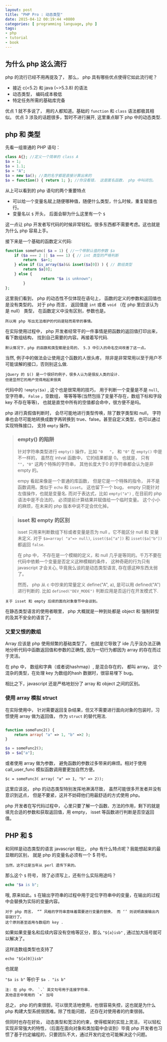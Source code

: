 ```yaml
---
layout: post
title: "PHP Pro : 动态类型"
date: 2015-04-12 00:19:44 +0800
categories: [ programming language, php ]
tags:
- php
- tutorial
- book
---
```


## 为什么 php 这么流行

php 的流行已经不用再提及了， 那么， php 具有哪些优点使得它如此流行呢？

* 接近 c(<5.2) 和 java (~>5.3.8) 的语法
* 动态类型， 编码成本极低
* 特定任务所需的基础库完备

优点 1 就不多说了， 用的人都知道。基础的 `function` 和 `class` 语法都极其相似。
优点 3 涉及的话题很多，暂时不进行展开, 这里重点聊下 php 中的动态类型.

## php 和 类型

先看一组普通的 PHP 语句：

```php
class A{}; //定义一个简单的 class A
$a = 1;
$a = 1.1;
$a = "A";
$a = new $a(); //类的名字都是直接计算出来的
$a = function() { return 1; }; //你没看错， 这是匿名函数， php 中叫闭包。
```

从上可以看到的 php 语句的两个重要特点

* 可以给一个变量名赋上随便哪种值，随便什么类型，什么时候，重复赋值也行。
* 变量名以 `$` 开头， 后面会聊为什么这里有一个 `$`

这一点让 php 开发者写代码的时候非常轻松。很多东西都不需要考虑。这也就是为什么 php 容易上手。

接下来是一个基础的函数定义代码:

```php
function someFunc( $a = 1) { //一个带默认值的参数 $a
	if ($a === 2 || $a === 1) { // int 类型的严格判断
		return  $a+1;
	} else if (is_array($a)&& isset($a[0]) ) { // 数组类型
		return $a[0];
	} else {
                return "$a is unknown";
        }
};
```
这里我们看到， php 的动态性不仅体现在语句上， 函数的定义的参数和返回值也是没有类型的。 对于 php 而言， 返回值是 `int` 或者 `void` （在 php 里应该认为是 null） 类型， 在函数定义中没有区别，参数也是。

    所以用 php 写出无法维护的代码是轻而易举的事情。

在实际使用过程中， php 开发者经常干的一件事情是把函数的返回值打印出来，看下数组结构， 找到自己需要的内容。再接着写代码.

    默认情况下，php 的函数和类型都是全局的， 5.3 中引入的命名空间改善了这一点。

当然, 例子中的做法会让使用这个函数的人很头疼， 除非是非常常用以至于用户不可能误解的接口，否则别这么做.

    jQuery 的 $() 是一个很好的例子，很多人认为是很反人类的设计.
    但是显然它的用户觉得用起来很爽

代码中的 ``!empty($a)`` , 这个也是很常用的技巧， 用于判断一个变量是不是 `null`, 空字符串， `False` ，空数组， 等等等等(当然包括了变量不存在，数组下标和字段 key 不存在等等)， 也就是直觉中所有的空值都会命中，很方便不是吗。

php 进行真假值判断时， 会尽可能地进行类型传唤，除了数字类型和 null， 字符串也会尽可能地转换成数字再转换到 true、false。甚至自定义类型，也可以通过实现特殊接口， 支持 `empty` 操作。 

> ### empty() 的陷阱
>
> 针对字符串类型进行 `empty()` 操作，比如 ``"0   "``， 和 ``"0"`` 在 `empty()` 中是不一样的， 虽然在 intval 函数中， 它的结果都是 0。 也就是， 只有 ``""``，``"0"`` 这两个特殊的字符串， 其他长度大于0 的字符串都会认为是非 empty 的。
>
> empy 看起来像是一个普通的库函数， 但是它是一个特殊的指令， 并不是函数调用。类似于 `echo` 和 `isset`。 这也留下一个 bug， empty 只能针对左值操作，也就是变量名.
> 而对于表达式，比如 `empty("a")` , 在目前的 php 语法中是不合法的， 必须提前计算结果并赋值给一个临时变量。 这个小小的麻烦，在未来的 php 版本中说不定会优化掉。


> ### isset 和 empty 的区别
>
> isset 只用来判断数组下标或者变量是否为 null 。它不能区分 null 和 变量未定义.
> 对于 `$a=array( "a"=> null)`, `isset($a["a"])` 和 `isset($a["b"])` 都返回 `false`.
>
> 在 php 中， 不存在是一个模糊的定义，和 null 几乎是等同的。千万不要在代码中依赖一个变量是否定义这种模糊的条件， 这种奇葩的行为只有 javascript 才会关心, 毕竟我么谈的是动态类型语言, 存在感这种东西太弱了。
>
> 然而， php 从 c 中抄来的常量定义 define("A", a), 是可以用 defined("A") 进行判断的.
> 比如 `defined("DEV_MODE")` 判断应用是否运行在开发模式下.

    关于 isset 和 empty 后续的面向对象章节中会谈到。

在静态类型语言的使用者眼里， php 大概就是一种到处都是 object 和 强制转型的及其不安全的语言了。

### 又爱又恨的数组

Array 应该是 php 使用频繁的基础类型了。 也就是它导致了 ide 几乎没办法正确地分析代码中函数返回值和参数的正确性, 因为一切行为都因为 array 的存在而过于灵活。

在 php 中， 数组和字典（或者说hashmap）, 是混合存在的， 都叫 array。 这个混杂的类型，在处理 key 为数组的hash 数据时，很容易埋下 bug。

相比之下，javascript 还是严格地划分了 array 和 object 之间的区别。

### 使用 array 模拟 struct

在实际使用中， 针对需要返回复杂结果，但又不需要进行面向对象的包装时，习惯使用 array 做为返回值， 作为 `struct` 的替代用法.

```php

function someFunc2() {
	return array( "a" => 1, "b" =>2 );
}

$a = someFunc2(); 
$b = $a["a"];
```

或者使用 array 做为参数， 避免函数的参数过多带来的麻烦。相对于使用 call_user_func 模拟函数调用要更加自然方便。

``$c = someFunc3( array( "a" => 1, "b" => 2));``

这里应该说， php 的动态类型特别发挥地淋漓尽致， 虽然可能很多开发者并没有意识到这点， 但是不要紧，这并不妨碍他们用最舒适的方式使用 php。

 php 开发者在写代码过程中， 心里只要了解一个函数、方法的作用，剩下的就是填充合适的参数和获取返回值，用 empty， isset 等函数进行判断是否空返回值。

## PHP 和 $

和同样是动态类型的语言 javascript 相比， php 有什么特点呢？我能想起来的最显眼的区别， 就是 php 的变量名必须有一个 $ 符号。

    当然，这不过是当年从 perl 遗传下来的。

那么这个 `$` 符号， 除了必须写上，还有什么实际用途吗？

```php
echo "$a is b";
```

哦, 原来如此。`$` 在输出字符串的过程中用于定位字符串中的变量，在输出的过程中会替换为实际的变量内容。

    对于 php 而言， “” 风格的字符串意味着需要进行变量的替换， 而 ‘’ 则说明直接输出内容就行了。
    这个原则甚至适用与数组的 key .

如果如果变量名和后续内容没有空格等区分，那么 ``"${a}isb"`` , 通过加大括号就可以解决了。

这样连数组类型也支持了  

``echo "${a[0]}isb"``

也就是

``"$a is b"`` 等价于 ``$a . "is b"``

    注: 在 php 中， `.` 英文句号用于连接字符串.
    其他语言中常用的 `+` 加号

总之， php 的约束很弱，可以很灵活地使用，也很容易失控，这也就是为什么 php 构建大型系统很困难。除了性能问题， 还存在对使用者的约束很弱。

但同时也存在好处， 动态类型和宽泛的约束，使得框架的实现上灵活， 可以轻松实现非常强大的特性，（后面在面向对象和类加载中会谈到）毕竟 php 开发者也习惯了基于约定编程的，只要团队不大，通过开发约定也可能解决这个问题。
